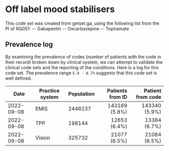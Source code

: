 # Off label mood stabilisers 

This code set was created from getset.ga, using the following list from the PI of RQ051:
-- Gabapentin
-- Oxcarbazepine
-- Topiramate


## Prevalence log

By examining the prevalence of codes (number of patients with the code in their record) broken down by clinical system, we can attempt to validate the clinical code sets and the reporting of the conditions. Here is a log for this code set. The prevalence range `5.9 - 6.7%` suggests that this code set is well defined.

| Date       | Practice system | Population | Patients from ID | Patient from code |
| ---------- | --------------- | ---------- | ---------------: | ----------------: |
| 2022-09-08 | EMIS            |    2448237 |    143169 (5.8%) |     143340 (5.9%) |
| 2022-09-08 | TPP             |     198144 |     12653 (6.4%) |      13384 (6.7%) |
| 2022-09-08 | Vision          |     325732 |     21077 (6.5%) |      21084 (6.5%) |